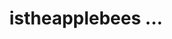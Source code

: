 ---
ee_id: '4395'
site: '1'
type: '2'
long_id: 2013-132 istheapplebeesondelcoparkdrinthesuburbsofdaytonopenrightnow.com
url: 2013-132-istheapplebeesondelcoparkdrinthesuburbsofdaytonopenrightnow.com
title: istheapplebees ...
year: '2013'
medium: Website
commission:
add_credit:
dims:
pitch: ".....exactly the URL says. Would u believe me if I told u this took me 5 years
  to finish?"
ps:
live_url: http://istheapplebeesondelcoparkdrinthesuburbsofdaytonopenrightnow.com
related:
youtube:
imgs: 2013-132-digital-db-02.jpg
subheading:
year2: '2018'
download:
add_credits:
related_code:
layout: things-i-made
---